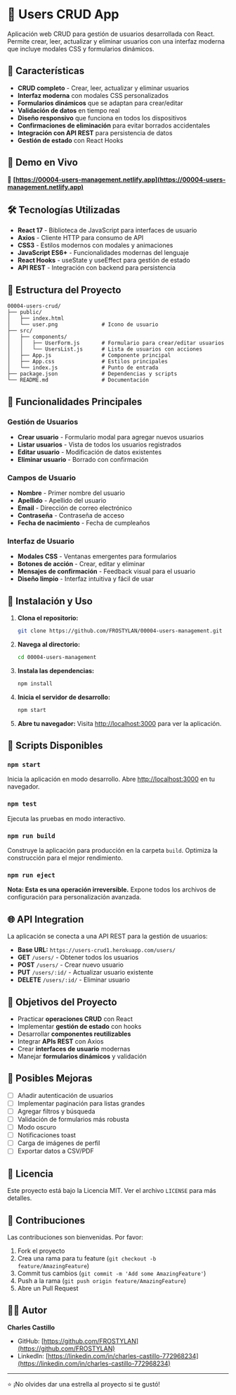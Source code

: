 # 👥 Users CRUD App

Aplicación web CRUD para gestión de usuarios desarrollada con React. Permite crear, leer, actualizar y eliminar usuarios con una interfaz moderna que incluye modales CSS y formularios dinámicos.

## 🌟 Características

- **CRUD completo** - Crear, leer, actualizar y eliminar usuarios
- **Interfaz moderna** con modales CSS personalizados
- **Formularios dinámicos** que se adaptan para crear/editar
- **Validación de datos** en tiempo real
- **Diseño responsivo** que funciona en todos los dispositivos
- **Confirmaciones de eliminación** para evitar borrados accidentales
- **Integración con API REST** para persistencia de datos
- **Gestión de estado** con React Hooks

## 🚀 Demo en Vivo

🔗 **[https://00004-users-management.netlify.app](https://00004-users-management.netlify.app)**

## 🛠️ Tecnologías Utilizadas

- **React 17** - Biblioteca de JavaScript para interfaces de usuario
- **Axios** - Cliente HTTP para consumo de API
- **CSS3** - Estilos modernos con modales y animaciones
- **JavaScript ES6+** - Funcionalidades modernas del lenguaje
- **React Hooks** - useState y useEffect para gestión de estado
- **API REST** - Integración con backend para persistencia

## 📁 Estructura del Proyecto

```
00004-users-crud/
├── public/
│   ├── index.html
│   └── user.png              # Icono de usuario
├── src/
│   ├── components/
│   │   ├── UserForm.js       # Formulario para crear/editar usuarios
│   │   └── UsersList.js      # Lista de usuarios con acciones
│   ├── App.js                # Componente principal
│   ├── App.css               # Estilos principales
│   └── index.js              # Punto de entrada
├── package.json              # Dependencias y scripts
└── README.md                 # Documentación
```

## 🎨 Funcionalidades Principales

### Gestión de Usuarios
- **Crear usuario** - Formulario modal para agregar nuevos usuarios
- **Listar usuarios** - Vista de todos los usuarios registrados
- **Editar usuario** - Modificación de datos existentes
- **Eliminar usuario** - Borrado con confirmación

### Campos de Usuario
- **Nombre** - Primer nombre del usuario
- **Apellido** - Apellido del usuario
- **Email** - Dirección de correo electrónico
- **Contraseña** - Contraseña de acceso
- **Fecha de nacimiento** - Fecha de cumpleaños

### Interfaz de Usuario
- **Modales CSS** - Ventanas emergentes para formularios
- **Botones de acción** - Crear, editar y eliminar
- **Mensajes de confirmación** - Feedback visual para el usuario
- **Diseño limpio** - Interfaz intuitiva y fácil de usar

## 🚀 Instalación y Uso

1. **Clona el repositorio:**
   ```bash
   git clone https://github.com/FROSTYLAN/00004-users-management.git
   ```

2. **Navega al directorio:**
   ```bash
   cd 00004-users-management
   ```

3. **Instala las dependencias:**
   ```bash
   npm install
   ```

4. **Inicia el servidor de desarrollo:**
   ```bash
   npm start
   ```

5. **Abre tu navegador:**
   Visita [http://localhost:3000](http://localhost:3000) para ver la aplicación.

## 📱 Scripts Disponibles

### `npm start`
Inicia la aplicación en modo desarrollo.
Abre [http://localhost:3000](http://localhost:3000) en tu navegador.

### `npm test`
Ejecuta las pruebas en modo interactivo.

### `npm run build`
Construye la aplicación para producción en la carpeta `build`.
Optimiza la construcción para el mejor rendimiento.

### `npm run eject`
**Nota: Esta es una operación irreversible.**
Expone todos los archivos de configuración para personalización avanzada.

## 🌐 API Integration

La aplicación se conecta a una API REST para la gestión de usuarios:

- **Base URL:** `https://users-crud1.herokuapp.com/users/`
- **GET** `/users/` - Obtener todos los usuarios
- **POST** `/users/` - Crear nuevo usuario
- **PUT** `/users/:id/` - Actualizar usuario existente
- **DELETE** `/users/:id/` - Eliminar usuario

## 🎯 Objetivos del Proyecto

- Practicar **operaciones CRUD** con React
- Implementar **gestión de estado** con hooks
- Desarrollar **componentes reutilizables**
- Integrar **APIs REST** con Axios
- Crear **interfaces de usuario** modernas
- Manejar **formularios dinámicos** y validación

## 🔧 Posibles Mejoras

- [ ] Añadir autenticación de usuarios
- [ ] Implementar paginación para listas grandes
- [ ] Agregar filtros y búsqueda
- [ ] Validación de formularios más robusta
- [ ] Modo oscuro
- [ ] Notificaciones toast
- [ ] Carga de imágenes de perfil
- [ ] Exportar datos a CSV/PDF

## 📄 Licencia

Este proyecto está bajo la Licencia MIT. Ver el archivo `LICENSE` para más detalles.

## 🤝 Contribuciones

Las contribuciones son bienvenidas. Por favor:

1. Fork el proyecto
2. Crea una rama para tu feature (`git checkout -b feature/AmazingFeature`)
3. Commit tus cambios (`git commit -m 'Add some AmazingFeature'`)
4. Push a la rama (`git push origin feature/AmazingFeature`)
5. Abre un Pull Request

## 👨‍💻 Autor

**Charles Castillo**
- GitHub: [https://github.com/FROSTYLAN](https://github.com/FROSTYLAN)
- LinkedIn: [https://linkedin.com/in/charles-castillo-772968234](https://linkedin.com/in/charles-castillo-772968234)

---

⭐ ¡No olvides dar una estrella al proyecto si te gustó!
